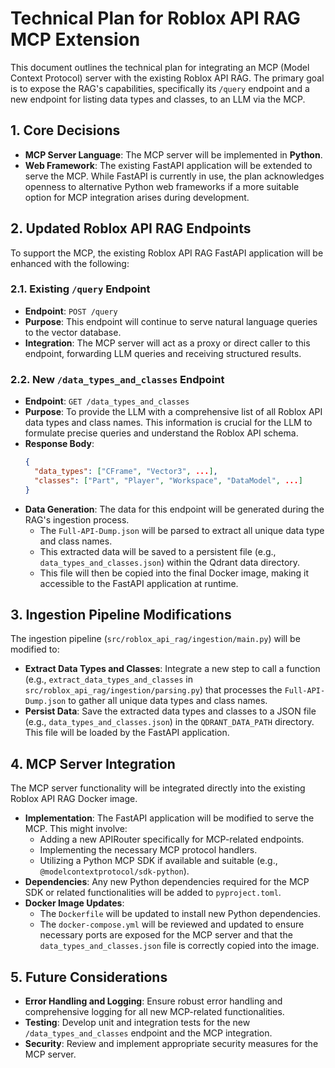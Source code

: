 # Technical Plan for Roblox API RAG MCP Extension

This document outlines the technical plan for integrating an MCP (Model Context Protocol) server with the existing Roblox API RAG. The primary goal is to expose the RAG's capabilities, specifically its `/query` endpoint and a new endpoint for listing data types and classes, to an LLM via the MCP.

## 1. Core Decisions

*   **MCP Server Language**: The MCP server will be implemented in **Python**.
*   **Web Framework**: The existing FastAPI application will be extended to serve the MCP. While FastAPI is currently in use, the plan acknowledges openness to alternative Python web frameworks if a more suitable option for MCP integration arises during development.

## 2. Updated Roblox API RAG Endpoints

To support the MCP, the existing Roblox API RAG FastAPI application will be enhanced with the following:

### 2.1. Existing `/query` Endpoint

*   **Endpoint**: `POST /query`
*   **Purpose**: This endpoint will continue to serve natural language queries to the vector database.
*   **Integration**: The MCP server will act as a proxy or direct caller to this endpoint, forwarding LLM queries and receiving structured results.

### 2.2. New `/data_types_and_classes` Endpoint

*   **Endpoint**: `GET /data_types_and_classes`
*   **Purpose**: To provide the LLM with a comprehensive list of all Roblox API data types and class names. This information is crucial for the LLM to formulate precise queries and understand the Roblox API schema.
*   **Response Body**:
    ```json
    {
      "data_types": ["CFrame", "Vector3", ...],
      "classes": ["Part", "Player", "Workspace", "DataModel", ...]
    }
    ```
*   **Data Generation**: The data for this endpoint will be generated during the RAG's ingestion process.
    *   The `Full-API-Dump.json` will be parsed to extract all unique data type and class names.
    *   This extracted data will be saved to a persistent file (e.g., `data_types_and_classes.json`) within the Qdrant data directory.
    *   This file will then be copied into the final Docker image, making it accessible to the FastAPI application at runtime.

## 3. Ingestion Pipeline Modifications

The ingestion pipeline (`src/roblox_api_rag/ingestion/main.py`) will be modified to:

*   **Extract Data Types and Classes**: Integrate a new step to call a function (e.g., `extract_data_types_and_classes` in `src/roblox_api_rag/ingestion/parsing.py`) that processes the `Full-API-Dump.json` to gather all unique data types and class names.
*   **Persist Data**: Save the extracted data types and classes to a JSON file (e.g., `data_types_and_classes.json`) in the `QDRANT_DATA_PATH` directory. This file will be loaded by the FastAPI application.

## 4. MCP Server Integration

The MCP server functionality will be integrated directly into the existing Roblox API RAG Docker image.

*   **Implementation**: The FastAPI application will be modified to serve the MCP. This might involve:
    *   Adding a new APIRouter specifically for MCP-related endpoints.
    *   Implementing the necessary MCP protocol handlers.
    *   Utilizing a Python MCP SDK if available and suitable (e.g., `@modelcontextprotocol/sdk-python`).
*   **Dependencies**: Any new Python dependencies required for the MCP SDK or related functionalities will be added to `pyproject.toml`.
*   **Docker Image Updates**:
    *   The `Dockerfile` will be updated to install new Python dependencies.
    *   The `docker-compose.yml` will be reviewed and updated to ensure necessary ports are exposed for the MCP server and that the `data_types_and_classes.json` file is correctly copied into the image.

## 5. Future Considerations

*   **Error Handling and Logging**: Ensure robust error handling and comprehensive logging for all new MCP-related functionalities.
*   **Testing**: Develop unit and integration tests for the new `/data_types_and_classes` endpoint and the MCP integration.
*   **Security**: Review and implement appropriate security measures for the MCP server.